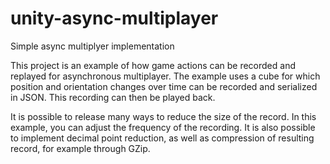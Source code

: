 # unity-async-multiplayer
Simple async multiplyer implementation


This project is an example of how game actions can be recorded and replayed for asynchronous multiplayer. The example uses a cube for which position and orientation changes over time can be recorded and serialized in JSON. This recording can then be played back. 

It is possible to release many ways to reduce the size of the record. In this example, you can adjust the frequency of the recording. It is also possible to implement decimal point reduction, as well as compression of resulting record, for example through GZip.
